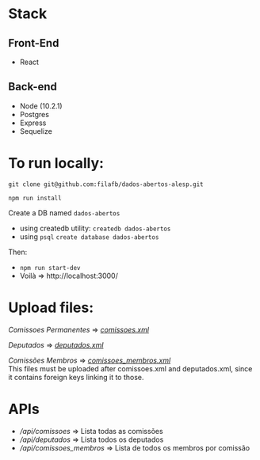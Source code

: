# Stack
## Front-End
  - React

## Back-end
  - Node (10.2.1)
  - Postgres
  - Express
  - Sequelize

# To run locally:
`git clone git@github.com:filafb/dados-abertos-alesp.git`

`npm run install`

Create a DB named `dados-abertos`
  - using createdb utility:
    `createdb dados-abertos`
  - using `psql`
    `create database dados-abertos`

Then:
- `npm run start-dev`
- Voilà => http://localhost:3000/

# Upload files:

_Comissoes Permanentes_ => [_comissoes.xml_](http://www.al.sp.gov.br/repositorioDados/processo_legislativo/comissoes.xml)

_Deputados_ => [_deputados.xml_](http://www.al.sp.gov.br/repositorioDados/deputados/deputados.xml)

*Comissões Membros* => [_comissoes_membros.xml_](http://www.al.sp.gov.br/repositorioDados/processo_legislativo/comissoes_membros.xml) <br>
This files must be uploaded after comissoes.xml and deputados.xml, since it contains foreign keys linking it to those.


# APIs

* _/api/comissoes_ => Lista todas as comissões
* _/api/deputados_ => Lista todos os deputados
* _/api/comissoes_membros_ => Lista de todos os membros por comissão
